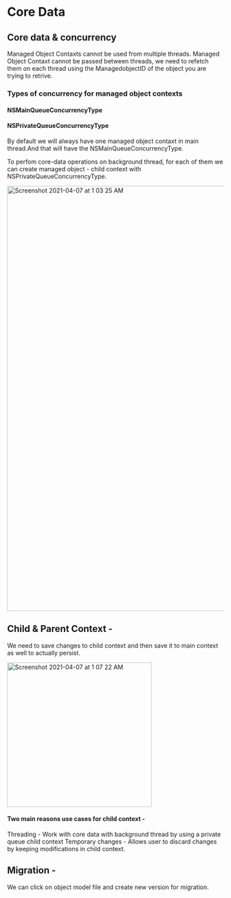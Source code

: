 # Core Data 

## Core data & concurrency

Managed Object Contaxts cannot be used from multiple threads.
Managed Object Contaxt cannot be passed between threads, we need to refetch them on each thread using the ManagedobjectID of the object you are trying to retrive. 

### Types of concurrency for managed object contexts 

#### NSMainQueueConcurrencyType
#### NSPrivateQueueConcurrencyType 

By default we will always have one managed object contaxt in main thread.And that will have the NSMainQueueConcurrencyType.

To perfom core-data operations on background thread, for each of them we can create managed object - child context with NSPrivateQueueConcurrencyType.


<img width="989" alt="Screenshot 2021-04-07 at 1 03 25 AM" src="https://user-images.githubusercontent.com/10761678/113768233-3c930780-973d-11eb-824c-1ed8dd62e6ca.png">


## Child & Parent Context - 

We need to save changes to child context and then save it to main context as well to actually persist.

<img width="336" alt="Screenshot 2021-04-07 at 1 07 22 AM" src="https://user-images.githubusercontent.com/10761678/113768593-a3b0bc00-973d-11eb-865d-d257956e91c8.png">


#### Two main reasons use cases for child context -

Threading - Work with core data with background thread by using a private queue child context 
Temporary changes - Allows user to discard changes by keeping modifications in child context.


## Migration - 

We can click on object model file and create new version for migration. 
